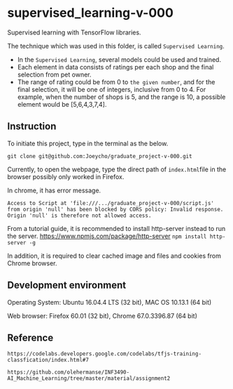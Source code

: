 # supervised_learning-v-000
Supervised learning with TensorFlow libraries.

The technique which was used in this folder, is called `Supervised Learning`.

- In the `Supervised Learning`, several models could be used and trained.
- Each element in data consists of ratings per each shop and the final selection from pet owner. 
- The range of rating could be from 0 to `the given number`, and for the final selection, it will be one of integers, inclusive from 0 to 4. For example, when the number of shops is 5, and the range is 10, a possible element would be [5,6,4,3,7,4].

## Instruction

To initiate this project, type in the terminal as the below.

`git clone git@github.com:Joeycho/graduate_project-v-000.git`

Currently, to open the webpage, type the direct path of `index.html`file in the browser possibly only worked in Firefox.

In chrome, it has error message.

`Access to Script at 'file:///.../graduate_project-v-000/script.js' from origin 'null' has been blocked by CORS policy: Invalid response. Origin 'null' is therefore not allowed access.`

From a tutorial guide, it is recommended to install http-server instead to run the server.
https://www.npmjs.com/package/http-server
`npm install http-server -g`

In addition, it is required to clear cached image and files and cookies from Chrome browser.


## Development environment

Operating System: Ubuntu 16.04.4 LTS (32 bit), MAC OS 10.13.1 (64 bit)

Web browser: Firefox 60.01 (32 bit), Chrome 67.0.3396.87 (64 bit)

## Reference

`https://codelabs.developers.google.com/codelabs/tfjs-training-classfication/index.html#7`

`https://github.com/olehermanse/INF3490-AI_Machine_Learning/tree/master/material/assignment2`
